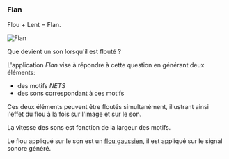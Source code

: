 ### Flan

Flou + Lent = Flan.

![Flan](https://s-media-cache-ak0.pinimg.com/originals/09/31/6a/09316a3cd644c10866cb9bd0e66e42fb.jpg)

Que devient un son lorsqu'il est flouté ?

L'application _Flan_ vise à répondre à cette question en générant deux éléments:
 - des motifs *NETS*
 - des sons correspondant à ces motifs

Ces deux éléments peuvent être floutés simultanément, illustrant ainsi l'effet du flou à la fois sur l'image et sur le son.

La vitesse des sons est fonction de la largeur des motifs.

Le flou appliqué sur le son est un [flou gaussien](https://fr.wikipedia.org/wiki/Fonction_gaussienne), il est appliqué sur le signal sonore généré.
